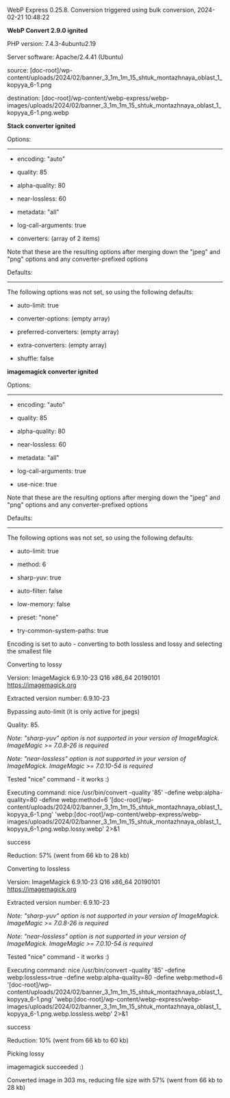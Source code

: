 WebP Express 0.25.8. Conversion triggered using bulk conversion, 2024-02-21 10:48:22

**WebP Convert 2.9.0 ignited** 
PHP version: 7.4.3-4ubuntu2.19
Server software: Apache/2.4.41 (Ubuntu)

source: [doc-root]/wp-content/uploads/2024/02/banner_3_1m_1m_15_shtuk_montazhnaya_oblast_1_kopyya_6-1.png
destination: [doc-root]/wp-content/webp-express/webp-images/uploads/2024/02/banner_3_1m_1m_15_shtuk_montazhnaya_oblast_1_kopyya_6-1.png.webp

**Stack converter ignited** 

Options:
------------
- encoding: "auto"
- quality: 85
- alpha-quality: 80
- near-lossless: 60
- metadata: "all"
- log-call-arguments: true
- converters: (array of 2 items)

Note that these are the resulting options after merging down the "jpeg" and "png" options and any converter-prefixed options

Defaults:
------------
The following options was not set, so using the following defaults:
- auto-limit: true
- converter-options: (empty array)
- preferred-converters: (empty array)
- extra-converters: (empty array)
- shuffle: false


**imagemagick converter ignited** 

Options:
------------
- encoding: "auto"
- quality: 85
- alpha-quality: 80
- near-lossless: 60
- metadata: "all"
- log-call-arguments: true
- use-nice: true

Note that these are the resulting options after merging down the "jpeg" and "png" options and any converter-prefixed options

Defaults:
------------
The following options was not set, so using the following defaults:
- auto-limit: true
- method: 6
- sharp-yuv: true
- auto-filter: false
- low-memory: false
- preset: "none"
- try-common-system-paths: true

Encoding is set to auto - converting to both lossless and lossy and selecting the smallest file

Converting to lossy
Version: ImageMagick 6.9.10-23 Q16 x86_64 20190101 https://imagemagick.org
Extracted version number: 6.9.10-23
Bypassing auto-limit (it is only active for jpegs)
Quality: 85. 
*Note: "sharp-yuv" option is not supported in your version of ImageMagick. ImageMagic >= 7.0.8-26 is required* 
*Note: "near-lossless" option is not supported in your version of ImageMagick. ImageMagic >= 7.0.10-54 is required* 
Tested "nice" command - it works :)
Executing command: nice /usr/bin/convert -quality '85' -define webp:alpha-quality=80 -define webp:method=6 '[doc-root]/wp-content/uploads/2024/02/banner_3_1m_1m_15_shtuk_montazhnaya_oblast_1_kopyya_6-1.png' 'webp:[doc-root]/wp-content/webp-express/webp-images/uploads/2024/02/banner_3_1m_1m_15_shtuk_montazhnaya_oblast_1_kopyya_6-1.png.webp.lossy.webp' 2>&1
success
Reduction: 57% (went from 66 kb to 28 kb)

Converting to lossless
Version: ImageMagick 6.9.10-23 Q16 x86_64 20190101 https://imagemagick.org
Extracted version number: 6.9.10-23
*Note: "sharp-yuv" option is not supported in your version of ImageMagick. ImageMagic >= 7.0.8-26 is required* 
*Note: "near-lossless" option is not supported in your version of ImageMagick. ImageMagic >= 7.0.10-54 is required* 
Tested "nice" command - it works :)
Executing command: nice /usr/bin/convert -quality '85' -define webp:lossless=true -define webp:alpha-quality=80 -define webp:method=6 '[doc-root]/wp-content/uploads/2024/02/banner_3_1m_1m_15_shtuk_montazhnaya_oblast_1_kopyya_6-1.png' 'webp:[doc-root]/wp-content/webp-express/webp-images/uploads/2024/02/banner_3_1m_1m_15_shtuk_montazhnaya_oblast_1_kopyya_6-1.png.webp.lossless.webp' 2>&1
success
Reduction: 10% (went from 66 kb to 60 kb)

Picking lossy
imagemagick succeeded :)

Converted image in 303 ms, reducing file size with 57% (went from 66 kb to 28 kb)
